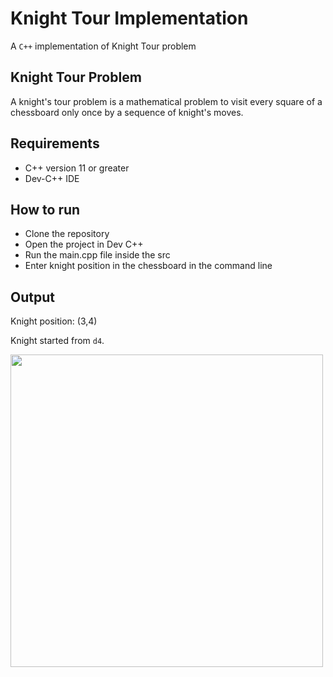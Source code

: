 # Knight Tour Implementation


A ``C++`` implementation of Knight Tour problem


## Knight Tour Problem


A knight's tour problem is a mathematical problem to visit every square of a chessboard only once by a sequence of knight's moves.

 
## Requirements


- C++  version 11 or greater
- Dev-C++ IDE


## How to run
* Clone the repository
* Open the project in Dev C++
* Run the main.cpp file inside the src
* Enter knight position in the chessboard in the command line 


## Output


Knight position: (3,4)

Knight started from `d4`.

<img src="https://user-images.githubusercontent.com/47594854/143924142-84eeda2e-0b75-4905-8771-8ed6073effa1.png" width="500">
